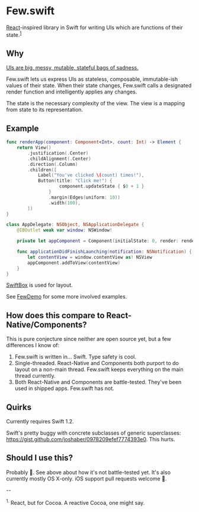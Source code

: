 # Few.swift

[React](http://facebook.github.io/react/)-inspired library in Swift for writing
UIs which are functions of their state.<sup><a href="#lol">1</a></sup>

## Why

[UIs are big, messy, mutable, stateful bags of sadness.](http://joshaber.github.io/2015/01/30/why-react-native-matters/)

Few.swift lets us express UIs as stateless, composable, immutable-ish values of
their state. When their state changes, Few.swift calls a designated render
function and intelligently applies any changes.

The state is the necessary complexity of the view. The view is a mapping from
state to its representation.

## Example

```swift
func renderApp(component: Component<Int>, count: Int) -> Element {
	return View()
		.justification(.Center)
		.childAlignment(.Center)
		.direction(.Column)
		.children([
			Label("You've clicked \(count) times!"),
			Button(title: "Click me!") {
					component.updateState { $0 + 1 }
				}
				.margin(Edges(uniform: 10))
				.width(100),
		])
}

class AppDelegate: NSObject, NSApplicationDelegate {
	@IBOutlet weak var window: NSWindow!

	private let appComponent = Component(initialState: 0, render: renderApp)

	func applicationDidFinishLaunching(notification: NSNotification) {
		let contentView = window.contentView as! NSView
		appComponent.addToView(contentView)
	}
}
```

[SwiftBox](https://github.com/joshaber/SwiftBox) is used for layout.

See [FewDemo](FewDemo) for some more involved examples.

## How does this compare to React-Native/Components?

This is pure conjecture since neither are open source yet, but a few
differences I know of:

1. Few.swift is written in... Swift. Type safety is cool.
2. Single-threaded. React-Native and Components both purport to do layout on a
non-main thread. Few.swift keeps everything on the main thread currently.
3. Both React-Native and Components are battle-tested. They've been used in
shipped apps. Few.swift has not.

## Quirks

Currently requires Swift 1.2.

Swift's pretty buggy with concrete subclasses of generic superclasses: https://gist.github.com/joshaber/0978209efef7774393e0.
This hurts.

## Should I use this?

Probably :doughnut:. See above about how it's not battle-tested yet. It's also
currently mostly OS X-only. iOS support pull requests welcome :sparkling_heart:.

--

<a name="lol"><sup>1.</sup></a> React, but for Cocoa. A reactive Cocoa, one might say.
